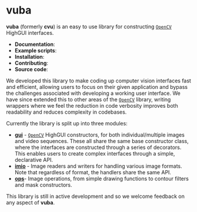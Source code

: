 # vuba 

**vuba** (formerly **cvu**) is an easy to use library for constructing [`OpenCV`](https://opencv.org/) HighGUI interfaces. 

* **Documentation**: 
* **Example scripts**:
* **Installation**: 
* **Contributing**:
* **Source code**:

We developed this library to make coding up computer vision interfaces fast and efficient, allowing users to focus on their given application and bypass the challenges associated with developing a working user interface. We have since extended this to other areas of the [`OpenCV`](https://opencv.org/) library, writing wrappers where we feel the reduction in code verbosity improves both readability and reduces complexity in codebases. 

Currently the library is split up into three modules:

* [**gui**](https://github.com/EmbryoPhenomics/vuba/blob/main/vuba/gui.py) - [`OpenCV`](https://opencv.org/) HighGUI constructors, for both individual/multiple images and video sequences. These all share the same base constructor class, where the interfaces are constructed through a series of decorators. This enables users to create complex interfaces through a simple, declarative API.
* [**imio**](https://github.com/EmbryoPhenomics/vuba/blob/main/vuba/imio.py) - Image readers and writers for handling various image formats. Note that regardless of format, the handlers share the same API.
* [**ops**](https://github.com/EmbryoPhenomics/vuba/blob/main/vuba/ops.py)- Image operations, from simple drawing functions to contour filters and mask constructors.

This library is still in active development and so we welcome feedback on any aspect of **vuba**.











